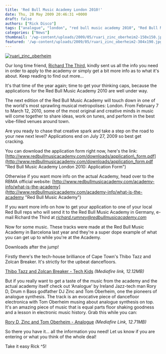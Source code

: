 ```yaml
---
title: 'Red Bull Music Academy London 2010!'
date: Thu, 28 May 2009 20:46:31 +0000
draft: false
authors: ["Rick Disco"]
tags: ["analogue", "london", "red bull music academy 2010", "Red Bull Music Studios Cape Town", "richard rumney", "richard the third", "rory d", "tech kids", "thibo tazz", "tom oberheim", "zinc", "zolcan breaker"]
categories: ["News"]
thumbnail: '/wp-content/uploads/2009/05/ruari_zinc_oberheim2-150x150.jpg'
featured: '/wp-content/uploads/2009/05/ruari_zinc_oberheim2-304x190.jpg'
---
```


[![](/wp-content/uploads/2009/05/ruari_zinc_oberheim.jpg "ruari_zinc_oberheim")](/wp-content/uploads/2009/05/ruari_zinc_oberheim.jpg)

Our long time friend, [Richard The Third](/artists/richard-the-third "Richard The Third"), kindly sent us all the info you need in order to apply to the academy or simply get a bit more info as to what it's about. Keep reading to find out more...

It's that time of the year again; time to get your thinking caps, because the applications for the Red Bull Music Academy 2010 are well under way.

The next edition of the Red Bull Music Academy will touch down in one of the world's most sprawling musical metropolises: London. From February 7 to March 12, 2010, some of the most original and creative minds in music will come together to share ideas, work on tunes, and perform in the best vibe-filled venues around town.

Are you ready to chase that creative spark and take a step on the road to your new next level? Applications end on July 27, 2009 so best get cracking.

You can download the application form right now, here's the link: [http://www.redbullmusicacademy.com/downloads/application\_form.pdf](http://www.redbullmusicacademy.com/downloads/application_form.pdf "Red Bull Music Academy London 2010: Application Form")

Otherwise if you want more info on the actual Academy, head over to the RBMA official website: [http://www.redbullmusicacademy.com/academy-info/what-is-the-academy](http://www.redbullmusicacademy.com/academy-info/what-is-the-academy "Red Bull Music Academy")

If you want more info on how to get your application to one of your local Red Bull reps who will send it to the Red Bull Music Academy in Germany, e-mail Richard the Third at [_richard.rumney@redbullmusicacademy.com_](mailto:richard.rumney@redbullmusicacademy.com)

Now for some music. These tracks were made at the Red Bull Music Academy in Barcelona last year and they're a super dope example of what you can get up to while you're at the Academy.

Downloads after the jump!

Firstly there's the tech-house brilliance of Cape Town's Thibo Tazz and Zolcan Breaker. It's strictly for the upbeat dancefloors.

[Thibo Tazz and Zolcan Breaker - Tech Kids](http://www.mediafire.com/download.php?z2mnzmdjzyd) _(Mediafire link, 12.12MB)_

But if you really want to get a taste of the music from the academy and the actual academy itself check out ‘Analogue' by Ireland Jazz-tech man Rory D, Drum n Bass godfather DJ Zinc and Tom Oberheim, one the pioneers of analogue synthesis. The track is an evocative piece of dancefloor electronica with Tom Oberheim musing about analogue synthesis on top. It's an amazing piece of music that is equal parts floor shaking goodness and a lesson in electronic music history. Grab this while you can:

[Rory D, Zinc and Tom Oberheim - Analogue](http://www.mediafire.com/download.php?zlbwtztykmm "Rory D, Zinc and Tom Oberheim - Analogue") _(Mediafire Link, 12.71MB)_

So there you have it... all the information you need! Let us know if you are entering or what you think of the whole deal!

Take it easy Rick ^5!